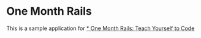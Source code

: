 # One Month Rails

This is a sample application for
[* One Month Rails: Teach Yourself to Code](http://www.onemonthrails.com)